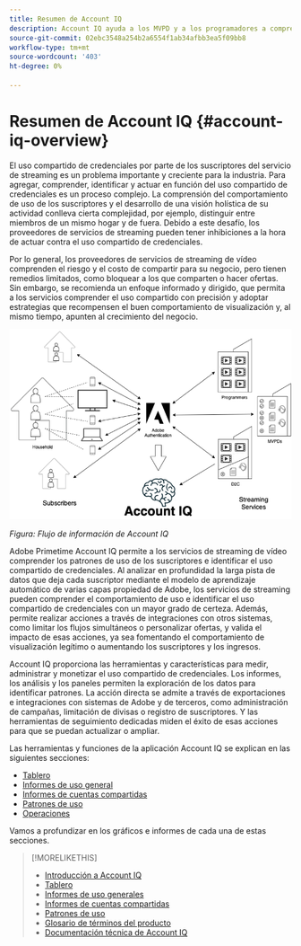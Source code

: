 ```yaml
---
title: Resumen de Account IQ
description: Account IQ ayuda a los MVPD y a los programadores a comprender los riesgos para sus ingresos y operaciones comerciales, y a determinar las acciones más efectivas que deben tomar para mitigar los impactos del fraude de credenciales.
source-git-commit: 02ebc3548a254b2a6554f1ab34afbb3ea5f09bb8
workflow-type: tm+mt
source-wordcount: '403'
ht-degree: 0%

---
```


# Resumen de Account IQ {#account-iq-overview}

El uso compartido de credenciales por parte de los suscriptores del servicio de streaming es un problema importante y creciente para la industria. Para agregar, comprender, identificar y actuar en función del uso compartido de credenciales es un proceso complejo. La comprensión del comportamiento de uso de los suscriptores y el desarrollo de una visión holística de su actividad conlleva cierta complejidad, por ejemplo, distinguir entre miembros de un mismo hogar y de fuera. Debido a este desafío, los proveedores de servicios de streaming pueden tener inhibiciones a la hora de actuar contra el uso compartido de credenciales.


<div class "preview">
Por lo general, los proveedores de servicios de streaming de vídeo comprenden el riesgo y el costo de compartir para su negocio, pero tienen remedios limitados, como bloquear a los que comparten o hacer ofertas. Sin embargo, se recomienda un enfoque informado y dirigido, que permita a los servicios comprender el uso compartido con precisión y adoptar estrategias que recompensen el buen comportamiento de visualización y, al mismo tiempo, apunten al crecimiento del negocio. </span>

![Diagrama de flujo de Account IQ](assets/aiq-intro.png)

*Figura: Flujo de información de Account IQ*

Adobe Primetime Account IQ permite a los servicios de streaming de vídeo comprender los patrones de uso de los suscriptores e identificar el uso compartido de credenciales. Al analizar en profundidad la larga pista de datos que deja cada suscriptor mediante el modelo de aprendizaje automático de varias capas propiedad de Adobe, los servicios de streaming pueden comprender el comportamiento de uso e identificar el uso compartido de credenciales con un mayor grado de certeza. Además, permite realizar acciones a través de integraciones con otros sistemas, como limitar los flujos simultáneos o personalizar ofertas, y valida el impacto de esas acciones, ya sea fomentando el comportamiento de visualización legítimo o aumentando los suscriptores y los ingresos.

Account IQ proporciona las herramientas y características para medir, administrar y monetizar el uso compartido de credenciales. Los informes, los análisis y los paneles permiten la exploración de los datos para identificar patrones. La acción directa se admite a través de exportaciones e integraciones con sistemas de Adobe y de terceros, como administración de campañas, limitación de divisas o registro de suscriptores. Y las herramientas de seguimiento dedicadas miden el éxito de esas acciones para que se puedan actualizar o ampliar.

Las herramientas y funciones de la aplicación Account IQ se explican en las siguientes secciones:

* [Tablero](/help/AccountIQ/dashboard.md)
* [Informes de uso general](/help/AccountIQ/general-usage-reports.md)
* [Informes de cuentas compartidas](/help/AccountIQ/shared-acc-reports.md)
* [Patrones de uso](/help/AccountIQ/usage-patterns.md)
* [Operaciones](/help/AccountIQ/operations.md)

Vamos a profundizar en los gráficos e informes de cada una de estas secciones.

>[!MORELIKETHIS]
>
>* [Introducción a Account IQ](/help/AccountIQ/get-started.md)
>* [Tablero](/help/AccountIQ/dashboard.md)
>* [Informes de uso generales](/help/AccountIQ/general-usage-reports.md)
>* [Informes de cuentas compartidas](/help/AccountIQ/shared-acc-reports.md)
>* [Patrones de uso](/help/AccountIQ/usage-patterns.md)
>* [Glosario de términos del producto](/help/AccountIQ/product-concepts.md)
>* [Documentación técnica de Account IQ](https://www.adobe.com/content/dam/dx/us/en/products/primetime/resources/primetime-account-iq-whitepaper.pdf)

<!-- Credential sharing is rampant and prevalent among subscribers in the video streaming industry. To add to it, understanding, identifying, and acting on password sharing is a complex process. There is complexity involved in understanding the subscriber usage behavior and developing a holistic view of viewer activity—for example, distinguishing sharing among members within the same household and outside. Due to this challenge, streaming service providers have inhibitions in acting against password sharing.

Generally, video streaming service providers consider password sharing as fatal for business and act strongly against it, by blocking the sharers. However, it is advised to follow a holistic approach that enables them to understand sharing accurately and adopt strategies to reward good viewing behavior and target business growth simultaneously.

![Account IQ flow diagram](assets/aiq-intro.png)

*Figure: Account IQ information flow*

Adobe Primetime Account IQ enables video streaming services understand the subscriber usage patterns and identify password sharing by analyzing usage behavior. Moreover, it validates the impact of applying actions to encourage legitimate viewing behavior while maximizing business ROI, eventually growing subscribers and revenue.

By deeply analyzing the long, winding trail of data left behind by each subscriber using Adobe's proprietary multi-layer machine learning model, customers can understand usage behavior and identify password sharing with a greater degree of certainty, use the insights to validate the impact of applying actions to encourage legitimate viewing behavior while maximizing business growth, eventually act on password sharing using validated tactics to improve viewer experience, growing subscribers and revenue (for e.g. converting sharers to paid subscribers, managing ad loads based on sharing behavior, rewarding good behavior with better viewer experience).

Account IQ is helps you understand usage patterns and identify password sharing by leveraging the Primetime Authentication  solution that processes a huge volume of TV Everywhere transactions. A proprietary multi-layer machine learning model trained by this real-world TVE data accurately characterizes usage patterns and helps video streaming services understand usage patterns and identify password sharing at an individual account level. Based on Adobe's customer experience management solutions, Account IQ enables video streaming services to effectively use their audience data to create actionable sharing profiles as well powers integrations with other Adobe Digital Experience and 3rd party solutions—for example, Adobe Primetime Concurrency Monitoring or Adobe Analytics—to enable understanding usage patterns, identify and act upon password sharing.


<!-- The widespread availability of video content and streaming services bring with it problem of account sharing; eventually leading to the loss of revenue by content providers. Account IQ helps TV Everywhere and VOD (video on demand) providers understand the risks to their revenue and business operations, and determine the most effective actions to take to mitigate the impacts of credential fraud. It helps these media companies (MVPDs, Programmers, and VOD providers) manage and uncover the instances of password sharing with a high level of confidence, enabling them deliver better business outcomes and provide better viewing experiences for subscribers.

To help media companies better understand the password sharing within their businesses, Primetime Account IQ determines **Password Sharing Risk Index** that rates every subscriber on their likelihood of sharing account credentials for subscription passwords, from very low to very high. Based on these calculations and the resulting indices, analytics are performed and visuals are generated for better understanding and interpretation of the account sharing behavior. Account IQ is a hosted web application, which you can access using your browser.

Account IQ assigns sharing scores to different subscriber accounts, so that the content providers (media companies, programmers, MVPDs, and VOD providers) can take informed decisions about subscriber accounts and check the illicit sharing.

Passwords are the main methods for viewers to authenticate, and there is a misconception that credential sharing is allowed. This idea makes illicit password sharing a common practice; necessitating the need for media companies to educate their viewers about permissible sharing and prevent illicit sharing.-->
